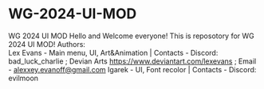 # WG-2024-UI-MOD
WG 2024 UI MOD
Hello and Welcome everyone! This is reposotory for WG 2024 UI MOD!
Authors:                                                                                            
Lex Evans - Main menu, UI, Art&Animation | Contacts -  Discord: bad_luck_charlie ; Devian Arts https://www.deviantart.com/lexevans ; Email - alexxey.evanoff@gmail.com
Igarek    - UI, Font recolor             | Contacts - Discord: evilmoon
